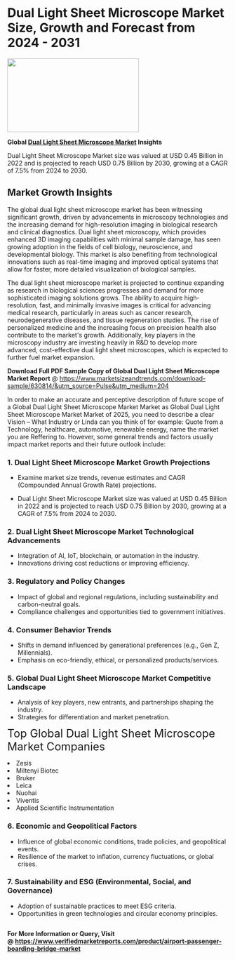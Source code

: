 <H1>Dual Light Sheet Microscope Market Size, Growth and Forecast from 2024 - 2031</H1><img class="aligncenter size-medium wp-image-584254" src="https://thirdeyenews.in/wp-content/uploads/2024/09/Global-Market-Research-300x168.jpeg" alt="" width="300" height="168" /><p><strong>Global&nbsp;<a href="https://www.marketsizeandtrends.com/download-sample/630814/&amp;utm_source=Pulse&amp;utm_medium=204">Dual Light Sheet Microscope Market</a> Insights</strong></p><p>Dual Light Sheet Microscope Market size was valued at USD 0.45 Billion in 2022 and is projected to reach USD 0.75 Billion by 2030, growing at a CAGR of 7.5% from 2024 to 2030.</p><p><h2>Market Growth Insights</h2> <p>The global dual light sheet microscope market has been witnessing significant growth, driven by advancements in microscopy technologies and the increasing demand for high-resolution imaging in biological research and clinical diagnostics. Dual light sheet microscopy, which provides enhanced 3D imaging capabilities with minimal sample damage, has seen growing adoption in the fields of cell biology, neuroscience, and developmental biology. This market is also benefiting from technological innovations such as real-time imaging and improved optical systems that allow for faster, more detailed visualization of biological samples.</p> <p></p> <p>The dual light sheet microscope market is projected to continue expanding as research in biological sciences progresses and demand for more sophisticated imaging solutions grows. The ability to acquire high-resolution, fast, and minimally invasive images is critical for advancing medical research, particularly in areas such as cancer research, neurodegenerative diseases, and tissue regeneration studies. The rise of personalized medicine and the increasing focus on precision health also contribute to the market's growth. Additionally, key players in the microscopy industry are investing heavily in R&D to develop more advanced, cost-effective dual light sheet microscopes, which is expected to further fuel market expansion.</p> <p></p><p><span class=""><strong>Download Full PDF Sample Copy of Global Dual Light Sheet Microscope Market Report</strong> @ <a href="https://www.marketsizeandtrends.com/download-sample/630814/&amp;utm_source=Pulse&amp;utm_medium=204" target="_blank">https://www.marketsizeandtrends.com/download-sample/630814/&amp;utm_source=Pulse&amp;utm_medium=204</a></span></p><p>In order to make an accurate and perceptive description of future scope of a Global&nbsp;Dual Light Sheet Microscope Market Market as Global&nbsp;Dual Light Sheet Microscope Market Market of 2025, you need to describe a clear Vision &ndash; What Industry or Linda can you think of for example: Quote from a Technology, healthcare, automotive, renewable energy, name the market you are Reffering to. However, some general trends and factors usually impact market reports and their future outlook include:</p><h3>1.&nbsp;<strong>Dual Light Sheet Microscope Market Growth Projections</strong></h3><ul><li>Examine market size trends, revenue estimates and CAGR (Compounded Annual Growth Rate) projections.</li><li><p>Dual Light Sheet Microscope Market size was valued at USD 0.45 Billion in 2022 and is projected to reach USD 0.75 Billion by 2030, growing at a CAGR of 7.5% from 2024 to 2030.</p></li></ul><h3>2.&nbsp;<strong>Dual Light Sheet Microscope Market Technological Advancements</strong></h3><ul><li>Integration of AI, IoT, blockchain, or automation in the industry.</li><li>Innovations driving cost reductions or improving efficiency.</li></ul><h3>3.&nbsp;<strong>Regulatory and Policy Changes</strong></h3><ul><li>Impact of global and regional regulations, including sustainability and carbon-neutral goals.</li><li>Compliance challenges and opportunities tied to government initiatives.</li></ul><h3>4.&nbsp;<strong>Consumer Behavior Trends</strong></h3><ul><li>Shifts in demand influenced by generational preferences (e.g., Gen Z, Millennials).</li><li>Emphasis on eco-friendly, ethical, or personalized products/services.</li></ul><h3>5.&nbsp;<strong>Global Dual Light Sheet Microscope Market Competitive Landscape</strong></h3><ul><li>Analysis of key players, new entrants, and partnerships shaping the industry.</li><li>Strategies for differentiation and market penetration.</li></ul><p data-pm-slice="1 1 []"><span style="color: inherit; font-family: inherit; font-size: 25px;">Top Global Dual Light Sheet Microscope Market Companies</span></p><div class="" data-test-id=""><p><li>Zesis</li><li> Miltenyi Biotec</li><li> Bruker</li><li> Leica</li><li> Nuohai</li><li> Viventis</li><li> Applied Scientific Instrumentation</li></p></div><h3>6.&nbsp;<strong>Economic and Geopolitical Factors</strong></h3><ul><li>Influence of global economic conditions, trade policies, and geopolitical events.</li><li>Resilience of the market to inflation, currency fluctuations, or global crises.</li></ul><h3>7.&nbsp;<strong>Sustainability and ESG (Environmental, Social, and Governance)</strong></h3><ul><li>Adoption of sustainable practices to meet ESG criteria.</li><li>Opportunities in green technologies and circular economy principles.</li></ul><h2><strong style="font-size: 14px;">For More Information or Query, Visit @&nbsp;</strong><a style="background-color: #ffffff; font-size: 14px;" href="https://www.marketsizeandtrends.com/report/dual-light-sheet-microscope-market/" target="_blank">https://www.verifiedmarketreports.com/product/airport-passenger-boarding-bridge-market</a></h2>
